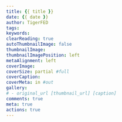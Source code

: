 ```yaml
---
title: {{ title }}
date: {{ date }}
author: TigerFED
tags:
keywords:
clearReading: true
autoThumbnailImage: false
thumbnailImage:
thumbnailImagePosition: left
metaAlignment: left
coverImage:
coverSize: partial #full
coverCaption:
coverMeta: in #out
gallery:
# - original_url [thumbnail_url] [caption]
comments: true
meta: true
actions: true
---
```

